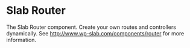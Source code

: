 # Slab Router

The Slab Router component. Create your own routes and controllers dynamically. See http://www.wp-slab.com/components/router for more information.
